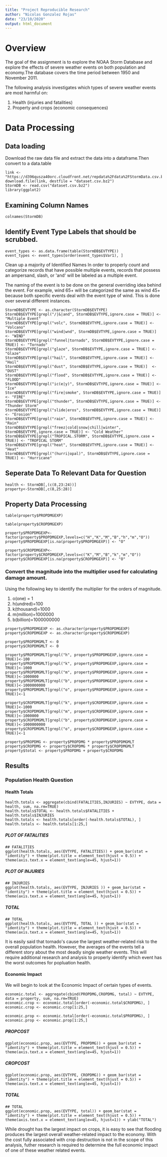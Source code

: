 ```yaml
---
title: "Project Reproducible Research"
author: "Nicolas Gonzalez Rojas"
date: "23/10/2020"
output: html_document
---
```


# Overview
The goal of the assignment is to explore the NOAA Storm Database and explore the effects of severe weather events on both population and economy.The database covers the time period between 1950 and November 2011.

The following analysis investigates which types of severe weather events are most harmful on:

1. Health (injuries and fatalities)
2. Property and crops (economic consequences)

# Data Processing
## Data loading

Download the raw data file and extract the data into a dataframe.Then convert to a data.table

```{r, results='hide'}
link <- "https://d396qusza40orc.cloudfront.net/repdata%2Fdata%2FStormData.csv.bz2"
download.file(link, destfile = "dataset.csv.bz2")
StormDB <- read.csv("dataset.csv.bz2")
library(ggplot2)
```

## Examining Column Names
```{r,}
colnames(StormDB)
```

## Identify Event Type Labels that should be scrubbed.
```{r, results='hide'}
event_types <- as.data.frame(table(StormDB$EVTYPE))
event_types <- event_types[order(event_types$Var1), ]
```

Clean up a majority of Identified Names In order to properly count and categorize records that have possible multiple events, records that possess an ampersand, slash, or 'and' will be labeled as a multiple event.

The naming of the event is to be done on the general overriding idea behind the event. For example, wind 65+ will be categorized the same as wind 45+ because both specific events deal with the event type of wind. This is done over several different instances.

```{r, results='hide'}
StormDB$EVTYPE <- as.character(StormDB$EVTYPE)
StormDB$EVTYPE[grepl("/|&|and", StormDB$EVTYPE,ignore.case = TRUE)] <- "Multiple Event"
StormDB$EVTYPE[grepl("volc", StormDB$EVTYPE,ignore.case = TRUE)] <- "Volcano"
StormDB$EVTYPE[grepl("wind|wnd", StormDB$EVTYPE,ignore.case = TRUE)] <- "WIND"
StormDB$EVTYPE[grepl("funnel|tornado", StormDB$EVTYPE,ignore.case = TRUE)] <- "Tornado"
StormDB$EVTYPE[grepl("glaze", StormDB$EVTYPE,ignore.case = TRUE)] <- "Glaze"
StormDB$EVTYPE[grepl("hail", StormDB$EVTYPE,ignore.case = TRUE)] <- "Hail"
StormDB$EVTYPE[grepl("dust", StormDB$EVTYPE,ignore.case = TRUE)]  <- "DUST"
StormDB$EVTYPE[grepl("flood", StormDB$EVTYPE,ignore.case = TRUE)] <- "FLOOD"
StormDB$EVTYPE[grepl("ic(e|y)", StormDB$EVTYPE,ignore.case = TRUE)] <- "Ice"
StormDB$EVTYPE[grepl("fire|smoke", StormDB$EVTYPE,ignore.case = TRUE)] <- "FIRE"
StormDB$EVTYPE[grepl("thunder", StormDB$EVTYPE,ignore.case = TRUE)] <- "Thunder Storm"
StormDB$EVTYPE[grepl("slide|eros", StormDB$EVTYPE,ignore.case = TRUE)] <- "Erosion"
StormDB$EVTYPE[grepl("rain", StormDB$EVTYPE,ignore.case = TRUE)] <- "Rain"
StormDB$EVTYPE[grepl("freez|cold|snow|chill|winter", StormDB$EVTYPE,ignore.case = TRUE)] <- "Cold Weather"
StormDB$EVTYPE[grepl("TROPICAL.STORM", StormDB$EVTYPE,ignore.case = TRUE)] <- "TROPICAL STORM"
StormDB$EVTYPE[grepl("heat", StormDB$EVTYPE,ignore.case = TRUE)] <- "Heat"
StormDB$EVTYPE[grepl("(hurri|opal)", StormDB$EVTYPE,ignore.case = TRUE)] <- "Hurricane"

```

## Seperate Data To Relevant Data for Question
```{r, results='hide'}
health <- StormDB[,(c(8,23:24))]
property<-StormDB[,c(8,25:28)]
```

## Property Data Processing
```{r}
table(property$PROPDMGEXP)
```

```{r}
table(property$CROPDMGEXP)
```

```{r, results='hide'}
property$PROPDMGEXP<-factor(property$PROPDMGEXP,levels=c("H","K","M","B","h","m","O"))
property$PROPDMGEXP[is.na(property$PROPDMGEXP)] <- "O"

property$CROPDMGEXP<-factor(property$CROPDMGEXP,levels=c("K","M","B","k","m","O"))
property$CROPDMGEXP[is.na(property$CROPDMGEXP)] <- "O"
```

### Convert the magnitude into the multiplier used for calculating damage amount.
Using the following key to identify the multiplier for the orders of magnitude.

1. o(one) = 1
2. h(undred)=100
3. k(thousand)=1000
4. m(million)=1000000
5. b(billion)=1000000000
```{r, results='hide'}
property$PROPDMGEXP <- as.character(property$PROPDMGEXP)
property$CROPDMGEXP <- as.character(property$CROPDMGEXP)

property$PROPDMGMLT <- 0
property$CROPDMGMLT <- 0

property$PROPDMGMLT[grepl("h", property$PROPDMGEXP,ignore.case = TRUE)]<-100
property$PROPDMGMLT[grepl("k", property$PROPDMGEXP,ignore.case = TRUE)]<-1000
property$PROPDMGMLT[grepl("m", property$PROPDMGEXP,ignore.case = TRUE)]<-1000000
property$PROPDMGMLT[grepl("b", property$PROPDMGEXP,ignore.case = TRUE)]<-1000000000
property$PROPDMGMLT[grepl("o", property$PROPDMGEXP,ignore.case = TRUE)]<-1

property$CROPDMGMLT[grepl("k", property$CROPDMGEXP,ignore.case = TRUE)]<-1000
property$CROPDMGMLT[grepl("m", property$CROPDMGEXP,ignore.case = TRUE)]<-1000000
property$CROPDMGMLT[grepl("b", property$CROPDMGEXP,ignore.case = TRUE)]<-1000000000
property$CROPDMGMLT[grepl("o", property$CROPDMGEXP,ignore.case = TRUE)]<-1

property$PROPDMG <- property$PROPDMG * property$PROPDMGMLT
property$CROPDMG <- property$CROPDMG * property$CROPDMGMLT
property$total <- property$PROPDMG + property$CROPDMG
```

## Results
### Population Health Question
#### Health Totals
```{r, results='hide'}
health.totals <- aggregate(cbind(FATALITIES,INJURIES) ~ EVTYPE, data = health, sum, na.rm=TRUE)
health.totals$TOTAL <- health.totals$FATALITIES + health.totals$INJURIES
health.totals <- health.totals[order(-health.totals$TOTAL), ]
health.totals <- health.totals[1:25,]
```

##### PLOT OF FATALITIES
```{r}
## FATALITIES
ggplot(health.totals, aes(EVTYPE, FATALITIES)) + geom_bar(stat = "identity") + theme(plot.title = element_text(hjust = 0.5)) + theme(axis.text.x = element_text(angle=45, hjust=1)) 
```

##### PLOT OF INJURIES
```{r}
## INJURIES
ggplot(health.totals, aes(EVTYPE, INJURIES )) + geom_bar(stat = "identity") + theme(plot.title = element_text(hjust = 0.5)) + theme(axis.text.x = element_text(angle=45, hjust=1))
```

##### TOTAL 
```{r}
## TOTAL
ggplot(health.totals, aes(EVTYPE, TOTAL )) + geom_bar(stat = "identity") + theme(plot.title = element_text(hjust = 0.5)) + theme(axis.text.x = element_text(angle=45, hjust=1))
```

It is easily said that tornado's cause the largest weather-related risk to the overall population health. However, the averages of the events tell a different story about the most deadly single weather events. This will require additional research and analysis to properly identify which event has the worst outcomes for popluation health.

#### Economic Impact
We will begin to look at the Economic Impact of certain types of events.
```{r, results='hide'}
economic.total <- aggregate(cbind(PROPDMG,CROPDMG, total) ~ EVTYPE, data = property, sum, na.rm=TRUE)
economic.crop <- economic.total[order(-economic.total$CROPDMG), ]
economic.crop <- economic.crop[1:25,]

economic.prop <- economic.total[order(-economic.total$PROPDMG), ]
economic.prop <- economic.prop[1:25,]
```

##### PROPCOST
```{r}
ggplot(economic.prop, aes(EVTYPE, PROPDMG)) + geom_bar(stat = "identity") + theme(plot.title = element_text(hjust = 0.5)) + theme(axis.text.x = element_text(angle=45, hjust=1)) 

```

##### CROPCOST
```{r}
ggplot(economic.prop, aes(EVTYPE, CROPDMG)) + geom_bar(stat = "identity") + theme(plot.title = element_text(hjust = 0.5)) + theme(axis.text.x = element_text(angle=45, hjust=1))
```

##### TOTAL 
```{r}
## TOTAL
ggplot(economic.prop, aes(EVTYPE, total)) + geom_bar(stat = "identity") + theme(plot.title = element_text(hjust = 0.5)) + theme(axis.text.x = element_text(angle=45, hjust=1)) + ylab("TOTAL")
```

While drought has the largest impact on crops, it is easy to see that flooding produces the largest overall weather-related impact to the economy. With the cost fully associated with crop destruction is not in the scope of this analysis, futher research is required to determine the full economic impact of one of these weather related events.